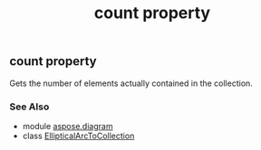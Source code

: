 ﻿---
title: count property
second_title: Aspose.Diagram for Python via .NET API References
description: 
type: docs
weight: 50
url: /python-net/aspose.diagram/ellipticalarctocollection/count/
is_root: false
---

## count property


Gets the number of elements actually contained in the collection.

### See Also
* module [aspose.diagram](../../)
* class [EllipticalArcToCollection](/diagram/python-net/aspose.diagram/ellipticalarctocollection)
